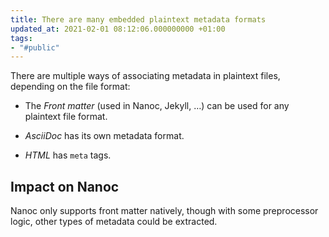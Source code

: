 ```yaml
---
title: There are many embedded plaintext metadata formats
updated_at: 2021-02-01 08:12:06.000000000 +01:00
tags:
- "#public"
---
```



There are multiple ways of associating metadata in plaintext files, depending on the file format:

* The *Front matter* (used in Nanoc, Jekyll, …) can be used for any plaintext file format.

* *AsciiDoc* has its own metadata format.

* *HTML* has `meta` tags.

## Impact on Nanoc
Nanoc only supports front matter natively, though with some preprocessor logic, other types of metadata could be extracted.